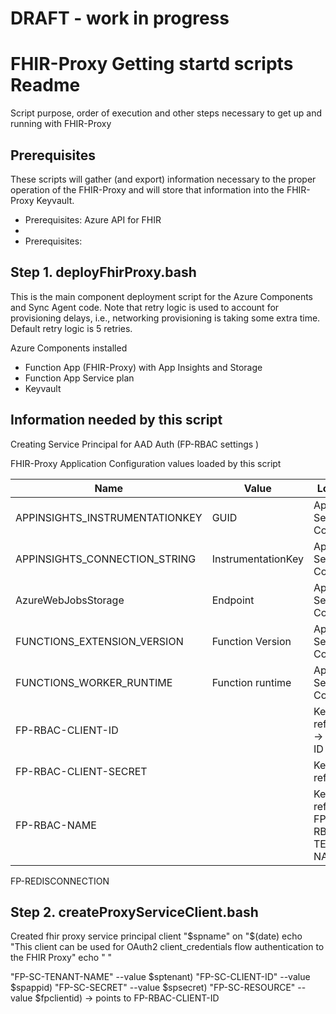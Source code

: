 # DRAFT - work in progress 



# FHIR-Proxy Getting startd scripts Readme
Script purpose, order of execution and other steps necessary to get up and running with FHIR-Proxy


## Prerequisites 

These scripts will gather (and export) information necessary to the proper operation of the FHIR-Proxy and will store that information into the FHIR-Proxy Keyvault.  
 - Prerequisites:  Azure API for FHIR 
 - 
 - Prerequisites:  


## Step 1.  deployFhirProxy.bash
This is the main component deployment script for the Azure Components and Sync Agent code.  Note that retry logic is used to account for provisioning delays, i.e., networking provisioning is taking some extra time.  Default retry logic is 5 retries.   

Azure Components installed 
 - Function App (FHIR-Proxy) with App Insights and Storage 
 - Function App Service plan 
 - Keyvault

Information needed by this script 
 - 
 

Creating Service Principal for AAD Auth (FP-RBAC settings )

FHIR-Proxy Application Configuration values loaded by this script 

Name                               | Value                      | Located              
-----------------------------------|----------------------------|--------------------
APPINSIGHTS_INSTRUMENTATIONKEY     | GUID                       | App Service Config  
APPINSIGHTS_CONNECTION_STRING      | InstrumentationKey         | App Service Config 
AzureWebJobsStorage                | Endpoint                   | App Service Config 
FUNCTIONS_EXTENSION_VERSION        | Function Version           | App Service Config 
FUNCTIONS_WORKER_RUNTIME           | Function runtime           | App Service Config
FP-RBAC-CLIENT-ID                  |                            | Keyvault reference -> client ID
FP-RBAC-CLIENT-SECRET              |                            | Keyvault reference  
FP-RBAC-NAME                       |                            | Keyvault reference FP-RBAC-TENANT-NAME                |                            | Keyvault reference 
FP-REDISCONNECTION


## Step 2.  createProxyServiceClient.bash

Created fhir proxy service principal client "$spname" on "$(date)
		echo "This client can be used for OAuth2 client_credentials flow authentication to the FHIR Proxy"
		echo " "

 "FP-SC-TENANT-NAME" --value $sptenant)
 "FP-SC-CLIENT-ID" --value $spappid)
 "FP-SC-SECRET" --value $spsecret)
 "FP-SC-RESOURCE" --value $fpclientid) -> points to FP-RBAC-CLIENT-ID